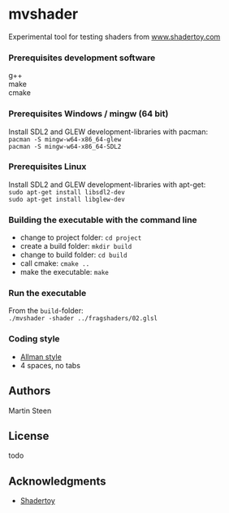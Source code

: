 # mvshader

Experimental tool for testing shaders from www.shadertoy.com

### Prerequisites development software

g++  
make  
cmake  

### Prerequisites Windows / mingw (64 bit)

Install SDL2 and GLEW development-libraries with pacman:  
``pacman -S mingw-w64-x86_64-glew``  
``pacman -S mingw-w64-x86_64-SDL2``  

### Prerequisites Linux

Install SDL2 and GLEW development-libraries with apt-get:  
``sudo apt-get install libsdl2-dev``  
``sudo apt-get install libglew-dev``  

### Building the executable with the command line

- change to project folder: ``cd project``
- create a build folder: ``mkdir build``
- change to build folder: ``cd build``
- call cmake: ``cmake ..``
- make the executable: ``make``

### Run the executable

From the ``build``-folder:  
``./mvshader -shader ../fragshaders/02.glsl``

### Coding style

* [Allman style](https://en.wikipedia.org/wiki/Indentation_style#Allman_style)
* 4 spaces, no tabs

## Authors

Martin Steen

## License

todo

## Acknowledgments

* [Shadertoy](https://www.shadertoy.com)

